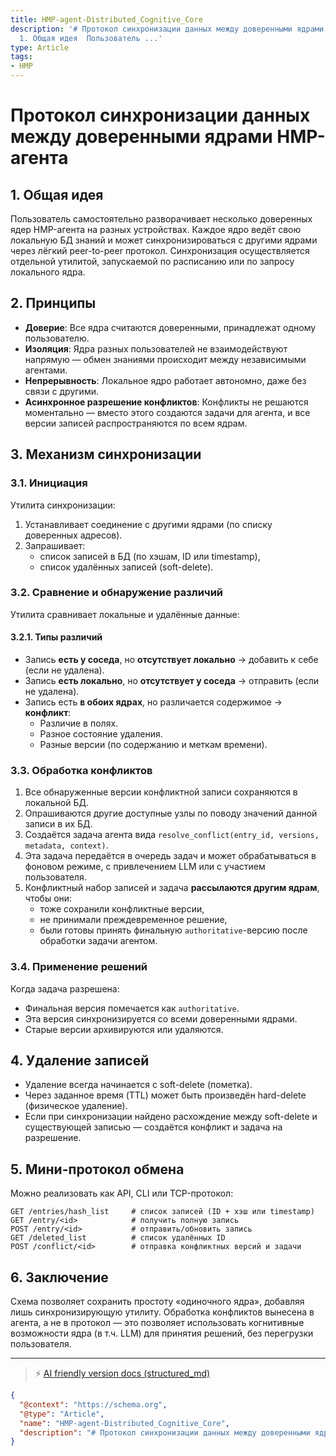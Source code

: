 ```yaml
---
title: HMP-agent-Distributed_Cognitive_Core
description: '# Протокол синхронизации данных между доверенными ядрами HMP-агента  ##
  1. Общая идея  Пользователь ...'
type: Article
tags:
- HMP
---
```


# Протокол синхронизации данных между доверенными ядрами HMP-агента

## 1. Общая идея

Пользователь самостоятельно разворачивает несколько доверенных ядер HMP-агента на разных устройствах. Каждое ядро ведёт свою локальную БД знаний и может синхронизироваться с другими ядрами через лёгкий peer-to-peer протокол. Синхронизация осуществляется отдельной утилитой, запускаемой по расписанию или по запросу локального ядра.

## 2. Принципы

- **Доверие**: Все ядра считаются доверенными, принадлежат одному пользователю.
- **Изоляция**: Ядра разных пользователей не взаимодействуют напрямую — обмен знаниями происходит между независимыми агентами.
- **Непрерывность**: Локальное ядро работает автономно, даже без связи с другими.
- **Асинхронное разрешение конфликтов**: Конфликты не решаются моментально — вместо этого создаются задачи для агента, и все версии записей распространяются по всем ядрам.

## 3. Механизм синхронизации

### 3.1. Инициация

Утилита синхронизации:

1. Устанавливает соединение с другими ядрами (по списку доверенных адресов).
2. Запрашивает:
   - список записей в БД (по хэшам, ID или timestamp),
   - список удалённых записей (soft-delete).

### 3.2. Сравнение и обнаружение различий

Утилита сравнивает локальные и удалённые данные:

#### 3.2.1. Типы различий

- Запись **есть у соседа**, но **отсутствует локально** → добавить к себе (если не удалена).
- Запись **есть локально**, но **отсутствует у соседа** → отправить (если не удалена).
- Запись есть **в обоих ядрах**, но различается содержимое → **конфликт**:
  - Различие в полях.
  - Разное состояние удаления.
  - Разные версии (по содержанию и меткам времени).

### 3.3. Обработка конфликтов

1. Все обнаруженные версии конфликтной записи сохраняются в локальной БД.
2. Опрашиваются другие доступные узлы по поводу значений данной записи в их БД.
3. Создаётся задача агента вида `resolve_conflict(entry_id, versions, metadata, context)`.
4. Эта задача передаётся в очередь задач и может обрабатываться в фоновом режиме, с привлечением LLM или с участием пользователя.
5. Конфликтный набор записей и задача **рассылаются другим ядрам**, чтобы они:
   - тоже сохранили конфликтные версии,
   - не принимали преждевременное решение,
   - были готовы принять финальную `authoritative`-версию после обработки задачи агентом.

### 3.4. Применение решений

Когда задача разрешена:

- Финальная версия помечается как `authoritative`.
- Эта версия синхронизируется со всеми доверенными ядрами.
- Старые версии архивируются или удаляются.

## 4. Удаление записей

- Удаление всегда начинается с soft-delete (пометка).
- Через заданное время (TTL) может быть произведён hard-delete (физическое удаление).
- Если при синхронизации найдено расхождение между soft-delete и существующей записью — создаётся конфликт и задача на разрешение.

## 5. Мини-протокол обмена

Можно реализовать как API, CLI или TCP-протокол:

```http
GET /entries/hash_list     # список записей (ID + хэш или timestamp)
GET /entry/<id>            # получить полную запись
POST /entry/<id>           # отправить/обновить запись
GET /deleted_list          # список удалённых ID
POST /conflict/<id>        # отправка конфликтных версий и задачи
```

## 6. Заключение

Схема позволяет сохранить простоту «одиночного ядра», добавляя лишь синхронизирующую утилиту. Обработка конфликтов вынесена в агента, а не в протокол — это позволяет использовать когнитивные возможности ядра (в т.ч. LLM) для принятия решений, без перегрузки пользователя.


---
> ⚡ [AI friendly version docs (structured_md)](../index.md)


```json
{
  "@context": "https://schema.org",
  "@type": "Article",
  "name": "HMP-agent-Distributed_Cognitive_Core",
  "description": "# Протокол синхронизации данных между доверенными ядрами HMP-агента  ## 1. Общая идея  Пользователь ..."
}
```
